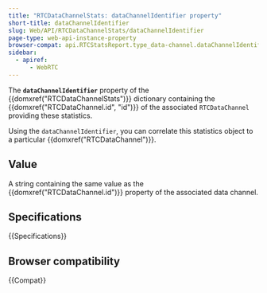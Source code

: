 ```yaml
---
title: "RTCDataChannelStats: dataChannelIdentifier property"
short-title: dataChannelIdentifier
slug: Web/API/RTCDataChannelStats/dataChannelIdentifier
page-type: web-api-instance-property
browser-compat: api.RTCStatsReport.type_data-channel.dataChannelIdentifier
sidebar:
  - apiref:
      - WebRTC
---
```


The **`dataChannelIdentifier`** property of the {{domxref("RTCDataChannelStats")}} dictionary containing the {{domxref("RTCDataChannel.id", "id")}} of the associated `RTCDataChannel` providing these statistics.

Using the `dataChannelIdentifier`, you can correlate this statistics object to a particular {{domxref("RTCDataChannel")}}.

## Value

A string containing the same value as the {{domxref("RTCDataChannel.id")}} property of the associated data channel.

## Specifications

{{Specifications}}

## Browser compatibility

{{Compat}}
